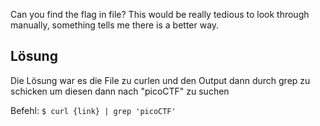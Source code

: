 Can you find the flag in file? This would be really tedious to look through manually, something tells me there is a better way.

## Lösung

Die Lösung war es die File zu curlen und den Output dann durch grep zu schicken um diesen dann nach "picoCTF" zu suchen

Befehl:
`$ curl {link} | grep 'picoCTF'`